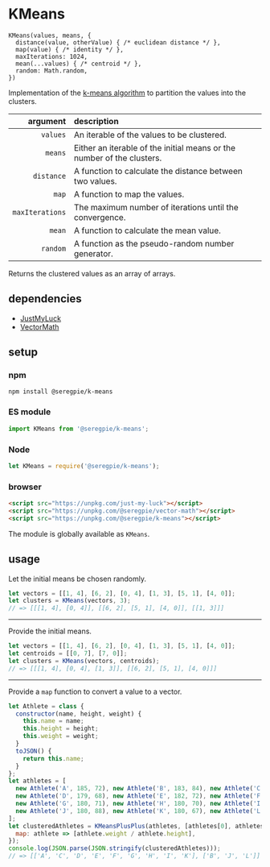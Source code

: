 # KMeans

```
KMeans(values, means, {
  distance(value, otherValue) { /* euclidean distance */ },
  map(value) { /* identity */ },
  maxIterations: 1024,
  mean(...values) { /* centroid */ },
  random: Math.random,
})
```

Implementation of the [k-means algorithm](https://en.wikipedia.org/wiki/k-means) to partition the values into the clusters.

| argument | description |
| ---: | :--- |
| `values` | An iterable of the values to be clustered. |
| `means` | Either an iterable of the initial means or the number of the clusters. |
| `distance` | A function to calculate the distance between two values. |
| `map` | A function to map the values. |
| `maxIterations` | The maximum number of iterations until the convergence. |
| `mean` | A function to calculate the mean value. |
| `random` | A function as the pseudo-random number generator. |

Returns the clustered values as an array of arrays.

## dependencies

- [JustMyLuck](https://github.com/SeregPie/JustMyLuck)
- [VectorMath](https://github.com/SeregPie/VectorMath)

## setup

### npm

```shell
npm install @seregpie/k-means
```

### ES module

```javascript
import KMeans from '@seregpie/k-means';
```

### Node

```javascript
let KMeans = require('@seregpie/k-means');
```

### browser

```html
<script src="https://unpkg.com/just-my-luck"></script>
<script src="https://unpkg.com/@seregpie/vector-math"></script>
<script src="https://unpkg.com/@seregpie/k-means"></script>
```

The module is globally available as `KMeans`.

## usage

Let the initial means be chosen randomly.

```javascript
let vectors = [[1, 4], [6, 2], [0, 4], [1, 3], [5, 1], [4, 0]];
let clusters = KMeans(vectors, 3);
// => [[[1, 4], [0, 4]], [[6, 2], [5, 1], [4, 0]], [[1, 3]]]
```

---

Provide the initial means.

```javascript
let vectors = [[1, 4], [6, 2], [0, 4], [1, 3], [5, 1], [4, 0]];
let centroids = [[0, 7], [7, 0]];
let clusters = KMeans(vectors, centroids);
// => [[[1, 4], [0, 4], [1, 3]], [[6, 2], [5, 1], [4, 0]]]
```

---

Provide a `map` function to convert a value to a vector.

```javascript
let Athlete = class {
  constructor(name, height, weight) {
    this.name = name;
    this.height = height;
    this.weight = weight;
  }
  toJSON() {
    return this.name;
  }
};
let athletes = [
  new Athlete('A', 185, 72), new Athlete('B', 183, 84), new Athlete('C', 168, 60),
  new Athlete('D', 179, 68), new Athlete('E', 182, 72), new Athlete('F', 188, 77),
  new Athlete('G', 180, 71), new Athlete('H', 180, 70), new Athlete('I', 170, 56),
  new Athlete('J', 180, 88), new Athlete('K', 180, 67), new Athlete('L', 177, 76),
];
let clusteredAthletes = KMeansPlusPlus(athletes, [athletes[0], athletes[1]], {
  map: athlete => [athlete.weight / athlete.height],
});
console.log(JSON.parse(JSON.stringify(clusteredAthletes)));
// => [['A', 'C', 'D', 'E', 'F', 'G', 'H', 'I', 'K'], ['B', 'J', 'L']]
```
